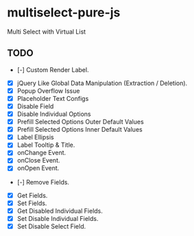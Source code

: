 # multiselect-pure-js

Multi Select with Virtual List

## TODO

- [-] Custom Render Label.
- [x] jQuery Like Global Data Manipulation (Extraction / Deletion).
- [x] Popup Overflow Issue
- [x] Placeholder Text Configs
- [x] Disable Field
- [x] Disable Individual Options
- [x] Prefill Selected Options Outer Default Values
- [x] Prefill Selected Options Inner Default Values
- [x] Label Ellipsis
- [x] Label Tooltip & Title.
- [x] onChange Event.
- [x] onClose Event.
- [x] onOpen Event.
- [-] Remove Fields.
- [x] Get Fields.
- [x] Set Fields.
- [x] Get Disabled Individual Fields.
- [x] Set Disable Individual Fields.
- [x] Set Disable Select Field.
